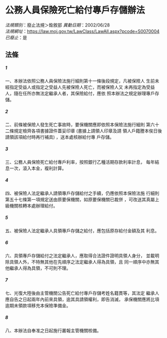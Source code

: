 # 公務人員保險死亡給付專戶存儲辦法

*法規類別*：廢止法規＞銓敘部
*異動日期*：2002/06/28  
*法規網址*：https://law.moj.gov.tw/LawClass/LawAll.aspx?pcode=S0070004
*已廢止*：是


## 法條
##### 1
一、本辦法依照公務人員保險法施行細則第十一條後段規定，凡被保險人
    生前未經指定受益人或指定之受益人先被保險人死亡，而被保險人又
    未再指定為受益人，隨在任所亦無法定繼承人者，其保險給付，應依
    照本辦法之規定辦理專戶存儲。


##### 2
二、前條被保險人發生死亡事故時，要保機關應即依照本保險法施行細則
    第六十二條規定檢齊各項書據證件蓋妥印章 (書據上請領人印章及請
    領人戶籍謄本俟日後請領該項給付時再行補具) ，送本處核辦給付專
    戶存儲。


##### 3
三、公務人員保險死亡給付專戶利率，按照銀行乙種活期存款利率計息，
    每年結息一次，滾入本金，複利計算。


##### 4
四、被保險人法定繼承人請領專戶存儲給付之手續，仍應依照本保險法施
    行細則第五十七條第一項規定送由原要保機關，如原要保機關已裁併
    ，可改送其真屬上級機關核轉本處辦理給付。


##### 5
五、被保險人法定繼承人具領專戶存儲之給付，應包括原存給付金額及其
    利息。


##### 6
六、具領專戶存儲給付之法定繼承人，應取得合法證件證明具領人身分，
    並載明除具領人外，不特無其他在先順序之法定繼承人得為具領，且
    同一順序中亦無其他繼承人得為具領，不可則不理。


##### 7
七、光復大陸後由主管機關公告死亡給付專戶存儲考姓名籍貫等，其法定
    繼承人應自告之日起兩年內前來具領，逾其具請領權利，即告消滅，
    承保機關應將比項逾期未領款項移充本保險準備金。


##### 8
八、本辦法自奉准之日起施行叢報主管機關核備。



